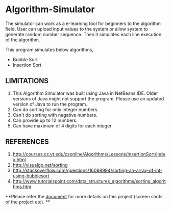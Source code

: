 # Algorithm-Simulator

The simulator can work as a e-learning tool for beginners to the algorithm field. User can upload input values to the system or allow system to generate random number sequence. Then it simulates each line execution of the algorithm.

This program simulates below algorithms,
- Bubble Sort
- Insertion Sort

LIMITATIONS
----------------------
1.  This Algorithm Simulator was built using Java in NetBeans IDE. Older versions of Java might not support the program, Please use an updated version of Java to run the program.
2.  Can do sorting for only integer numbers.
3.  Can't do sorting with negative numbers.
4.  Can provide up to 12 numbers.
5.  Can have maximum of 4 digits for each integer

REFERENCES
----------------------
1.  http://courses.cs.vt.edu/csonline/Algorithms/Lessons/InsertionSort/index.html
2.  http://visualgo.net/sorting
3.  http://stackoverflow.com/questions/16088994/sorting-an-array-of-int-using-bubblesort
4.  http://www.tutorialspoint.com/data_structures_algorithms/sorting_algorithms.htm


**Please refer the [document](DAA_Assignment.pdf) for more details on this project (screen shots of the project etc). **

